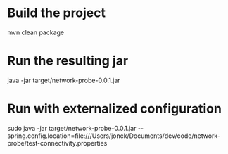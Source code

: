 # Build the project
mvn clean package

# Run the resulting jar
java -jar target/network-probe-0.0.1.jar

# Run with externalized configuration
sudo java -jar target/network-probe-0.0.1.jar --spring.config.location=file:///Users/jonck/Documents/dev/code/network-probe/test-connectivity.properties
